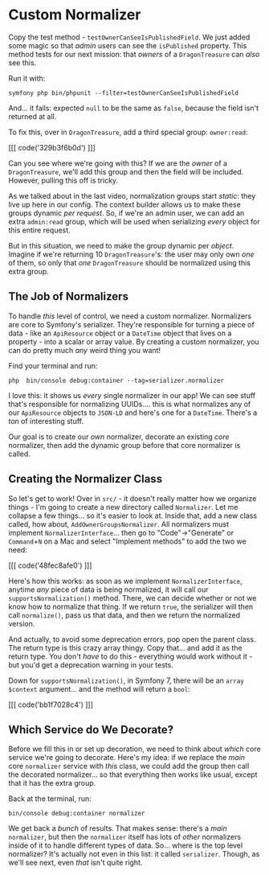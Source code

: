 # Custom Normalizer

Copy the test method - `testOwnerCanSeeIsPublishedField`. We just added some magic
so that *admin* users can see the `isPublished` property. This method tests for
our next mission: that *owners* of a `DragonTreasure` can *also* see this.

Run it with:

```
symfony php bin/phpunit --filter=testOwnerCanSeeIsPublishedField
```

And... it fails: expected `null` to be the same as `false`, because the field isn't
returned at all.

To fix this, over in `DragonTreasure`, add a third special group: `owner:read`:

[[[ code('329b3f6b0d') ]]]

Can you see where we're going with this? If we are the *owner* of a `DragonTreasure`,
we'll add this group and then the field will be included. However, pulling this off
is tricky.

As we talked about in the last video, normalization groups start *static*:
they live up here in our config. The context builder allows us to make these groups
dynamic *per request*. So, if we're an admin user, we can add an extra `admin:read`
group, which will be used when serializing *every* object for this entire request.

But in this situation, we need to make the group dynamic per *object*. Imagine
if we're returning 10 `DragonTreasure`'s: the user may only own *one* of them, so
only that *one* `DragonTreasure` should be normalized using this extra group.

## The Job of Normalizers

To handle *this* level of control, we need a custom normalizer. Normalizers
are core to Symfony's serializer. They're responsible for turning a piece of
data - like an `ApiResource` object or a `DateTime` object that lives on a property -
into a scalar or array value. By creating a custom normalizer, you can do pretty
much *any* weird thing you want!

Find your terminal and run:

```terminal
php  bin/console debug:container --tag=serializer.normalizer
```

I love this: it shows us *every* single normalizer in our app! We can see stuff
that's responsible for normalizing UUIDs.... this is what normalizes any
of our `ApiResource` objects to `JSON-LD` and here's one for a `DateTime`. There's
a *ton* of interesting stuff.

Our goal is to create our *own* normalizer, decorate an existing *core* normalizer,
then add the dynamic group before that core normalizer is called.

## Creating the Normalizer Class

So let's get to work! Over in `src/` - it doesn't really matter how we organize
things - I'm going to create a new directory called `Normalizer`. Let me collapse
a few things... so it's easier to look at. Inside that, add a new class called, how
about, `AddOwnerGroupsNormalizer`. All normalizers must implement
`NormalizerInterface`... then go to "Code"->"Generate" or `Command`+`N` on a Mac and
select "Implement methods" to add the two we need:

[[[ code('48fec8afe0') ]]]

Here's how this works: as soon as we implement `NormalizerInterface`, anytime *any*
piece of data is being normalized, it will call our `supportsNormalization()` method.
There, we can decide whether or not we know how to normalize that thing. If we return
`true`, the serializer will then call `normalize()`,  pass us that data, and then
we return the normalized version.

And actually, to avoid some deprecation errors, pop open the parent class.
The return type is this crazy array thingy. Copy that... and add it as the return
type. You don't *have* to do this - everything would work without it - but you'd
get a deprecation warning in your tests.

Down for `supportsNormalization()`, in Symfony 7, there will be an `array $context`
argument... and the method will return a `bool`:

[[[ code('bb1f7028c4') ]]]

## Which Service do We Decorate?

Before we fill this in or set up decoration, we need to think about *which* core
service we're going to decorate. Here's my idea: if we replace the *main* core
`normalizer` service with *this* class, we could add the group then call the decorated
normalizer... so that everything then works like usual, except that it has
the extra group.

Back at the terminal, run:

```terminal
bin/console debug:container normalizer
```

We get back a *bunch* of results. That makes sense: there's a *main* `normalizer`,
but then the `normalizer` itself has lots of *other* normalizers inside of it to
handle different types of data. So... where is the top level normalizer? It's actually
not even in this list: it called `serializer`. Though, as we'll see next, even
*that* isn't quite right.
